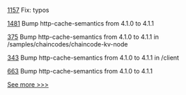 
[1157](https://github.com/hyperledger/solang/pull/1157) Fix: typos

[1481](https://github.com/hyperledger/caliper/pull/1481) Bump http-cache-semantics from 4.1.0 to 4.1.1

[375](https://github.com/hyperledger-labs/fablo/pull/375) Bump http-cache-semantics from 4.1.0 to 4.1.1 in /samples/chaincodes/chaincode-kv-node

[343](https://github.com/hyperledger-labs/blockchain-explorer/pull/343) Bump http-cache-semantics from 4.1.0 to 4.1.1 in /client

[663](https://github.com/hyperledger-labs/blockchain-carbon-accounting/pull/663) Bump http-cache-semantics from 4.1.0 to 4.1.1


[See more >>>](https://start-here.hyperledger.org/pull-requests)
